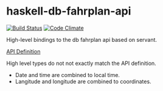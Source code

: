 # haskell-db-fahrplan-api
[![Build Status](https://travis-ci.org/muhbaasu/haskell-db-fahrplan-api.svg?branch=dev)](https://travis-ci.org/muhbaasu/haskell-db-fahrplan-api) [![Code Climate](https://codeclimate.com/github/muhbaasu/haskell-db-fahrplan-api/badges/gpa.svg)](https://codeclimate.com/github/muhbaasu/haskell-db-fahrplan-api)

High-level bindings to the db fahrplan api based on servant.

[API Definition](http://data.deutschebahn.com/apis/fahrplan)

High level types do not not exactly match the API definition.
- Date and time are combined to local time.
- Langitude and longitude are combined to coordinates.

